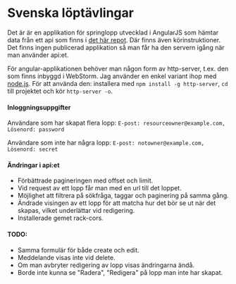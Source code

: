 # Svenska löptävlingar

Det är är en applikation för springlopp utvecklad i AngularJS som hämtar data från ett api som finns i [det här repot](https://github.com/me222wm/1dv450_me222wm). Där finns även körinstruktioner. Det finns ingen publicerad applikation så man får ha den servern igång när man använder api:et. 

För angular-applikationen behöver man någon form av http-server, t.ex. den som finns inbyggd i WebStorm. Jag använder en enkel variant ihop med [node.js](https://nodejs.org/en/). För att använda den: installera med `npm install -g http-server`, `cd` till projektet och kör `http-server -o`.

#### Inloggningsuppgifter
Användare som har skapat flera lopp: 
`E-post: resourceowner@example.com, Lösenord: password`

Användare som inte har några lopp: 
`E-post: notowner@example.com, Lösenord: secret`

#### Ändringar i api:et
* Förbättrade pagineringen med offset och limit.
* Vid request av ett lopp får man med en url till det loppet. 
* Möjlighet att filtrera på sökfråga, taggar och paginering på samma gång. 
* Ändrade visingen av ett lopp för att matcha hur det bör se ut när det skapas, vilket underlättar vid redigering. 
* Installerade gemet rack-cors.

#### TODO: 
* Samma formulär för både create och edit.
* Meddelande visas inte vid delete. 
* Om man avbryter redigering av lopp visas ändringarna ändå.
* Borde inte kunna se "Radera", "Redigera" på lopp man inte har skapat. 




